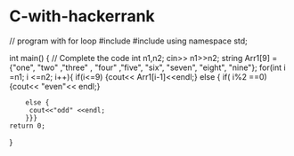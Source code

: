# C-with-hackerrank
// program with for loop
#include <iostream>
#include <cstdio>
using namespace std;

int main()
 {
    // Complete the code
    int n1,n2;
    cin>> n1>>n2;
    string Arr1[9] ={"one", "two" ,"three" , "four" ,"five", "six", "seven", "eight", "nine"};
    for(int i =n1; i <=n2; i++){
        if(i<=9) 
        {cout<< Arr1[i-1]<<endl;}
        else { 
            if( i%2 ==0)
        {cout<< "even"<< endl;}
        
        else {
         cout<<"odd" <<endl; 
        }}}
    return 0;
}
 
